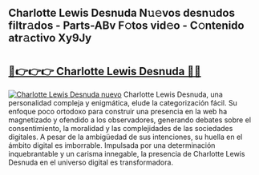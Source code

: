 ## Charlotte Lewis Desnuda N𝚞𝚎vos desn𝚞dos filtr𝚊dos - Parts-ABv F𝚘tos vid𝚎o - C𝚘ntenido atr𝚊ctivo Xy9Jy

# <h2><a href="http://mb521i.tromn.icu/?c=Charlotte+Lewis+Desnuda">🔗👉👉👉 Charlotte Lewis Desnuda 🔗🔗</a></h2>

[![Charlotte Lewis Desnuda nuevo](https://i.imgur.com/pEAQMta.gif)](http://mb521i.tromn.icu/?c=Charlotte+Lewis+Desnuda)
Charlotte Lewis Desnuda, una personalidad compleja y enigmática, elude la categorización fácil. Su enfoque poco ortodoxo para construir una presencia en la web ha magnetizado y ofendido a los observadores, generando debates sobre el consentimiento, la moralidad y las complejidades de las sociedades digitales. A pesar de la ambigüedad de sus intenciones, su huella en el ámbito digital es imborrable. Impulsada por una determinación inquebrantable y un carisma innegable, la presencia de Charlotte Lewis Desnuda en el universo digital es transformadora.
